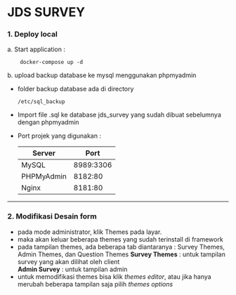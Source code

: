 # JDS SURVEY

### 1. Deploy local

a. Start application :
```
    docker-compose up -d
```

b. upload backup database ke mysql menggunakan phpmyadmin

   * folder backup database ada di directory
        ```
        /etc/sql_backup
        ```
   * Import file .sql ke database jds_survey yang sudah dibuat sebelumnya dengan phpmyadmin


   * Port projek yang digunakan :

        | Server     | Port     |
        |------------|----------|
        | MySQL      | 8989:3306|
        | PHPMyAdmin | 8182:80  |
        | Nginx      | 8181:80  |

___

### 2. Modifikasi Desain form
* pada mode administrator, klik Themes pada layar.
* maka akan keluar beberapa themes yang sudah terinstall di framework
* pada tampilan themes, ada beberapa tab diantaranya : Survey Themes, Admin Themes, dan Question Themes
  **Survey Themes** : untuk tampilan survey yang akan dilihat oleh client <br>
  **Admin Survey** : untuk tampilan admin
* untuk memodifikasi themes bisa klik *themes editor*, atau jika hanya merubah beberapa tampilan saja pilih *themes options*
